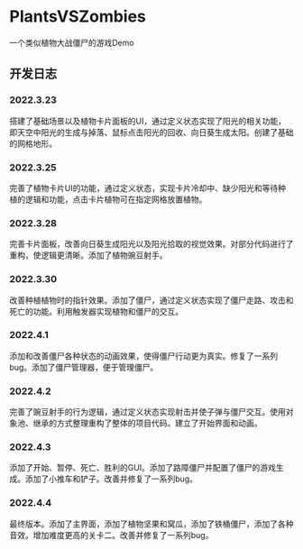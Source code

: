 # PlantsVSZombies
 一个类似植物大战僵尸的游戏Demo
## 开发日志
### 2022.3.23
搭建了基础场景以及植物卡片面板的UI，通过定义状态实现了阳光的相关功能，即天空中阳光的生成与掉落、鼠标点击阳光的回收、向日葵生成太阳。创建了基础的网格地形。
### 2022.3.25
完善了植物卡片UI的功能，通过定义状态，实现卡片冷却中、缺少阳光和等待种植的逻辑和功能，点击卡片植物可在指定网格放置植物。
### 2022.3.28
完善卡片面板，改善向日葵生成阳光以及阳光拾取的视觉效果。对部分代码进行了重构，使逻辑更清晰。添加了植物豌豆射手。
### 2022.3.30
改善种植植物时的指针效果。添加了僵尸，通过定义状态实现了僵尸走路、攻击和死亡的功能。利用触发器实现植物和僵尸的交互。
### 2022.4.1
添加和改善僵尸各种状态的动画效果，使得僵尸行动更为真实。修复了一系列bug。添加了僵尸管理器，便于管理僵尸。
### 2022.4.2
完善了豌豆射手的行为逻辑，通过定义状态实现射击并使子弹与僵尸交互。使用对象池、继承的方式整理重构了整体的项目代码。建立了开始界面和动画。
### 2022.4.3
添加了开始、暂停、死亡、胜利的GUI。添加了路障僵尸并配置了僵尸的游戏生成。添加了小推车和铲子。改善并修复了一系列bug。
### 2022.4.4
最终版本。添加了主界面，添加了植物坚果和窝瓜，添加了铁桶僵尸，添加了各种音效。增加难度更高的关卡二。改善并修复了一系列bug。